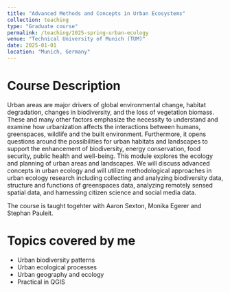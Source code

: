 ```yaml
---
title: "Advanced Methods and Concepts in Urban Ecosystems"
collection: teaching
type: "Graduate course"
permalink: /teaching/2025-spring-urban-ecology
venue: "Technical University of Munich (TUM)"
date: 2025-01-01
location: "Munich, Germany"
---
```


Course Description
======
Urban areas are major drivers of global environmental change, habitat degradation, changes in biodiversity, and the loss of vegetation biomass. These and many other factors emphasize the necessity to understand and examine how urbanization affects the interactions between humans, greenspaces, wildlife and the built environment. Furthermore, it opens questions around the possibilities for urban habitats and landscapes to support the enhancement of biodiversity, energy conservation, food security, public health and well-being. This module explores the ecology and planning of urban areas and landscapes. We will discuss advanced concepts in urban ecology and will utilize methodological approaches in urban ecology research including collecting and analyzing biodiversity data, structure and functions of greenspaces data, analyzing remotely sensed spatial data, and harnessing citizen science and social media data.

The course is taught togehter with Aaron Sexton, Monika Egerer and Stephan Pauleit.

Topics covered by me
======
* Urban biodiversity patterns
* Urban ecological processes
* Urban geography and ecology
* Practical in QGIS

